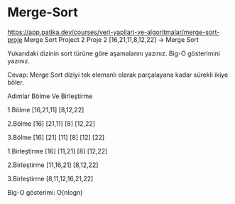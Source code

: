 # Merge-Sort
https://app.patika.dev/courses/veri-yapilari-ve-algoritmalar/merge-sort-proje
Merge Sort Project 2
Proje 2
[16,21,11,8,12,22] -> Merge Sort

Yukarıdaki dizinin sort türüne göre aşamalarını yazınız.
Big-O gösterimini yazınız.

Cevap:
Merge Sort diziyi tek elemanlı olarak parçalayana kadar sürekli ikiye böler.

Adımlar	Bölme Ve Birleştirme

1.Bölme	[16,21,11] [8,12,22]

2.Bölme	[16] [21,11] [8] [12,22]

3.Bölme	[16] [21] [11] [8] [12] [22]

1.Birleştirme	[16] [11,21] [8] [12,22]

2.Birleştirme	[11,16,21] [8,12,22]

3.Birleştirme	[8,11,12,16,21,22]

Big-O gösterimi:
O(nlogn)
